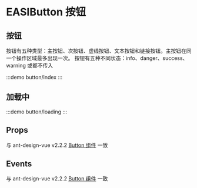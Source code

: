 # EASIButton 按钮

## 按钮

按钮有五种类型：主按钮、次按钮、虚线按钮、文本按钮和链接按钮。主按钮在同一个操作区域最多出现一次。
按钮有五种不同状态：info、danger、success、warning 或都不传入

:::demo
button/index
:::

## 加载中

:::demo
button/loading
:::

## Props

与 ant-design-vue v2.2.2 [Button 组件](https://2x.antdv.com/components/button-cn) 一致

## Events

与 ant-design-vue v2.2.2 [Button 组件](https://2x.antdv.com/components/button-cn) 一致
